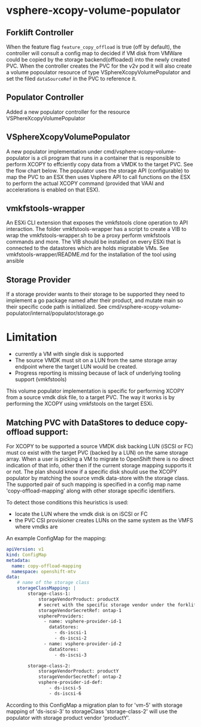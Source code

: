 # vsphere-xcopy-volume-populator


## Forklift Controller
When the feature flag `feature_copy_offload` is true (off by default), the controller will
consult a config map to decided if VM disk from VMWare could be copied
by the storage backend(offloaded) into the newly created PVC.
When the controller creates the PVC for the v2v pod it will also create
a volume popoulator resource of type VSphereXcopyVolumePopulator and set
the filed `dataSourceRef` in the PVC to reference it.

## Populator Controller
Added a new populator controller for the resource VSPhereXcopyVolumePopulator

## VSphereXcopyVolumePopulator
A new populator implementation under cmd/vsphere-xcopy-volume-populator
is a cli program that runs in a container that is responsible to perform
XCOPY to effciently copy data from a VMDK to the target PVC. See the
flow chart below.
The populator uses the storage API (configurable) to map the PVC to an ESX 
then uses Vsphere API to call functions on the ESX to perform the actual
XCOPY command (provided that VAAI and accelerations is enabled on that
ESX).

## vmkfstools-wrapper
An ESXi CLI extension that exposes the vmkfstools clone operation to API interaction.
The folder vmkfstools-wrapper has a script to create a VIB to wrap the vmkfstools-wrapper.sh
to be a proxy perform vmkfstools commands and more.
The VIB should be installed on every ESXi that is connected to the datastores which
are holds migratable VMs.
See vmkfstools-wrapper/README.md for the installation of the tool using ansible

## Storage Provider
If a storage provider wants to their storage to be supported they need
to implement a go package named after their product, and mutate main so
their specific code path is initialized. See
cmd/vsphere-xcopy-volume-populator/internal/populator/storage.go

# Limitation
- currently a VM with single disk is supported
- The source VMDK must sit on a LUN from the same storage array endpoint where
the target LUN would be created.
- Progress reporting is missing because of lack of underlying tooling support (vmkfstools)

This volume populator implementation is specific for performing XCOPY from a source vmdk 
disk file, to a target PVC.
The way it works is by performing the XCOPY using vmkfstools on the target ESXi.


## Matching PVC with DataStores to deduce copy-offload support:
For XCOPY to be supported a source VMDK disk backing LUN (iSCSI or FC) must co exist
with the target PVC (backed by a LUN) on the same storage array.
When a user is picking a VM to migrate to OpenShift there is no direct indication
of that info, other then if the current storage mapping supports it or not.
The plan should know if a specific disk should use the XCOPY populator by matching
the source vmdk data-store with the storage class. The supported pair of such
mapping is specified in a config map name 'copy-offload-mapping' along with 
other storage specific identifiers.

To detect those conditions this heuristics is used:
- locate the LUN where the vmdk disk is on iSCSI or FC
- the PVC CSI provisioner creates LUNs on the same system as the VMFS where vmdks are

An example ConfigMap for the mapping:
```yaml
apiVersion: v1
kind: ConfigMap
metadata:
  name: copy-offload-mapping
  namespace: openshift-mtv
data:
    # name of the storage class
    storageClassMapping: |
        storage-class-1:
            storageVendorProduct: productX
            # secret with the specific storage vendor under the forklift controller namespace
            storageVendorSecretRef: ontap-1
            vsphereProviders:
              - name: vsphere-provider-id-1
                dataStores:
                  - ds-iscsi-1
                  - ds-iscsi-2
              - name: vsphere-provider-id-2
                dataStores:
                  - ds-iscsi-3

        storage-class-2:
            storageVendorProduct: productY
            storageVendorSecretRef: ontap-2
            vsphere-provider-id-def:
                - ds-iscsi-5
                - ds-iscsi-6
```

According to this ConfigMap a migration plan to for 'vm-5' with storage mapping
of 'ds-iscsi-3' to storageClass 'storage-class-2' will use the populator with
storage product vendor 'productY'.



